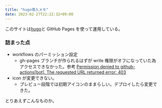 ```yaml
---
title: "hugo導入メモ"
date: 2023-02-27T22:22:32+09:00
---
```


このサイトは[hugo](https://github.com/gohugoio/hugo)と GitHub Pages を使って運用している。

### 詰まった点

- workflows のパーミッション設定
  - gh-pages ブランチが作られるはずが write 権限がオフになっていた為アクセスできなかった。参考 [Permission denied to github-actions[bot]. The requested URL returned error: 403](https://stackoverflow.com/questions/73687176/permission-denied-to-github-actionsbot-the-requested-url-returned-error-403)
- icon が変更できない。
  - プレビュー段階では初期アイコンのままらしい。デプロイしたら変更できた。

とりあえずこんなものか。
